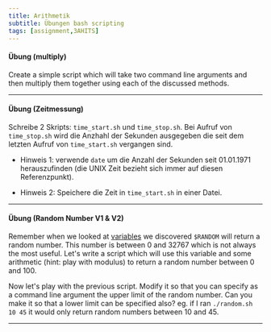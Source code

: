```yaml
---
title: Arithmetik
subtitle: Übungen bash scripting
tags: [assignment,3AHITS]
---
```


#### Übung (multiply)

Create a simple script which will take two command line arguments and then multiply them together using each of the discussed methods.



---

#### Übung (Zeitmessung)

Schreibe 2 Skripts: `time_start.sh` und `time_stop.sh`. Bei Aufruf von `time_stop.sh` wird die Anzhahl der Sekunden ausgegeben die seit dem letzten Aufruf von `time_start.sh` vergangen sind. 

- Hinweis 1: verwende `date` um die Anzahl der Sekunden seit 01.01.1971 herauszufinden (die UNIX Zeit bezieht sich immer auf diesen Referenzpunkt). 

- Hinweis 2: Speichere die Zeit in `time_start.sh` in einer Datei.



---

#### Übung (Random Number V1 & V2)

Remember when we looked at [variables](https://ryanstutorials.net/bash-scripting-tutorial/bash-variables.php) we discovered `$RANDOM` will return a random number. This number is between 0 and 32767 which is not always the most useful. Let's write a script which will use this variable and some arithmetic (hint: play with modulus) to return a random number between 0 and 100.

Now let's play with the previous script. Modify it so that you can specify as a command line argument the upper limit of the random number. Can you make it so that a lower limit can be specified also? eg. if I ran `./random.sh 10 45` it would only return random numbers between 10 and 45.

---
